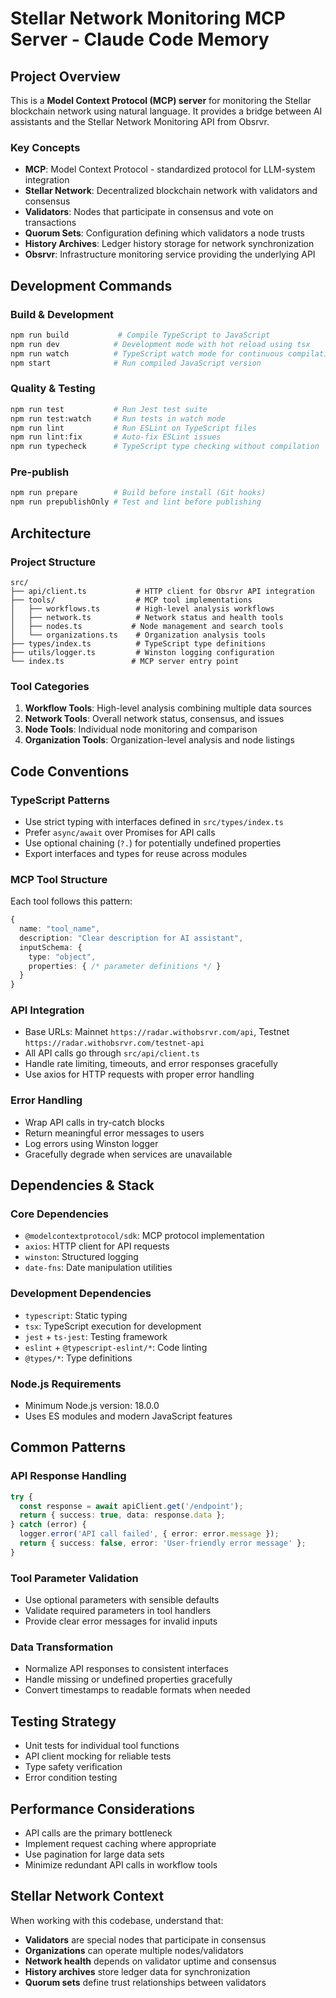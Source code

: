 # Stellar Network Monitoring MCP Server - Claude Code Memory

## Project Overview
This is a **Model Context Protocol (MCP) server** for monitoring the Stellar blockchain network using natural language. It provides a bridge between AI assistants and the Stellar Network Monitoring API from Obsrvr.

### Key Concepts
- **MCP**: Model Context Protocol - standardized protocol for LLM-system integration
- **Stellar Network**: Decentralized blockchain network with validators and consensus
- **Validators**: Nodes that participate in consensus and vote on transactions
- **Quorum Sets**: Configuration defining which validators a node trusts
- **History Archives**: Ledger history storage for network synchronization
- **Obsrvr**: Infrastructure monitoring service providing the underlying API

## Development Commands

### Build & Development
```bash
npm run build           # Compile TypeScript to JavaScript
npm run dev            # Development mode with hot reload using tsx
npm run watch          # TypeScript watch mode for continuous compilation
npm start              # Run compiled JavaScript version
```

### Quality & Testing
```bash
npm run test           # Run Jest test suite
npm run test:watch     # Run tests in watch mode
npm run lint           # Run ESLint on TypeScript files
npm run lint:fix       # Auto-fix ESLint issues
npm run typecheck      # TypeScript type checking without compilation
```

### Pre-publish
```bash
npm run prepare        # Build before install (Git hooks)
npm run prepublishOnly # Test and lint before publishing
```

## Architecture

### Project Structure
```
src/
├── api/client.ts           # HTTP client for Obsrvr API integration
├── tools/                  # MCP tool implementations
│   ├── workflows.ts        # High-level analysis workflows
│   ├── network.ts          # Network status and health tools
│   ├── nodes.ts           # Node management and search tools
│   └── organizations.ts    # Organization analysis tools
├── types/index.ts          # TypeScript type definitions
├── utils/logger.ts         # Winston logging configuration
└── index.ts               # MCP server entry point
```

### Tool Categories
1. **Workflow Tools**: High-level analysis combining multiple data sources
2. **Network Tools**: Overall network status, consensus, and issues
3. **Node Tools**: Individual node monitoring and comparison
4. **Organization Tools**: Organization-level analysis and node listings

## Code Conventions

### TypeScript Patterns
- Use strict typing with interfaces defined in `src/types/index.ts`
- Prefer `async/await` over Promises for API calls
- Use optional chaining (`?.`) for potentially undefined properties
- Export interfaces and types for reuse across modules

### MCP Tool Structure
Each tool follows this pattern:
```typescript
{
  name: "tool_name",
  description: "Clear description for AI assistant",
  inputSchema: {
    type: "object",
    properties: { /* parameter definitions */ }
  }
}
```

### API Integration
- Base URLs: Mainnet `https://radar.withobsrvr.com/api`, Testnet `https://radar.withobsrvr.com/testnet-api`
- All API calls go through `src/api/client.ts`
- Handle rate limiting, timeouts, and error responses gracefully
- Use axios for HTTP requests with proper error handling

### Error Handling
- Wrap API calls in try-catch blocks
- Return meaningful error messages to users
- Log errors using Winston logger
- Gracefully degrade when services are unavailable

## Dependencies & Stack

### Core Dependencies
- `@modelcontextprotocol/sdk`: MCP protocol implementation
- `axios`: HTTP client for API requests
- `winston`: Structured logging
- `date-fns`: Date manipulation utilities

### Development Dependencies
- `typescript`: Static typing
- `tsx`: TypeScript execution for development
- `jest` + `ts-jest`: Testing framework
- `eslint` + `@typescript-eslint/*`: Code linting
- `@types/*`: Type definitions

### Node.js Requirements
- Minimum Node.js version: 18.0.0
- Uses ES modules and modern JavaScript features

## Common Patterns

### API Response Handling
```typescript
try {
  const response = await apiClient.get('/endpoint');
  return { success: true, data: response.data };
} catch (error) {
  logger.error('API call failed', { error: error.message });
  return { success: false, error: 'User-friendly error message' };
}
```

### Tool Parameter Validation
- Use optional parameters with sensible defaults
- Validate required parameters in tool handlers
- Provide clear error messages for invalid inputs

### Data Transformation
- Normalize API responses to consistent interfaces
- Handle missing or undefined properties gracefully
- Convert timestamps to readable formats when needed

## Testing Strategy
- Unit tests for individual tool functions
- API client mocking for reliable tests
- Type safety verification
- Error condition testing

## Performance Considerations
- API calls are the primary bottleneck
- Implement request caching where appropriate
- Use pagination for large data sets
- Minimize redundant API calls in workflow tools

## Stellar Network Context
When working with this codebase, understand that:
- **Validators** are special nodes that participate in consensus
- **Organizations** can operate multiple nodes/validators
- **Network health** depends on validator uptime and consensus
- **History archives** store ledger data for synchronization
- **Quorum sets** define trust relationships between validators